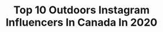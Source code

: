 ---
title: Top 10 Outdoors Instagram Influencers In Canada In 2020
description: >-
  Find top outdoors Instagram influencers in Canada in 2020. Most popular hashtags: #canada #exploremore #stayandwander.
platform: Instagram
hits: 598
text_top: Analyze the best Instagram profiles on inBeat.
text_bottom: Our search engine holds 598 Instagram influencers like this in Canada for you to work with.
profiles:
  - username: "daniellegraham"
    fullname: >-
      Danielle Graham
    bio: >-
      ▫️TV Host @etalkctv ▫️Mama to Bea @beatrixgraham 🐝 & Marigold 🌼 🎈Kitchen 🎈Cottage 🎈Garden 🎈Antiquing 🎈The Great Outdoors #TheFamilyGraham
    location: "Canada"
    followers: 36800
    engagement: 427
    commentsToLikes: 0.061401
    id: ck14gyjzd7nlb0i19uctdihvx
    verified: true
    hashtags: "#thefamilygraham, #sponsored, #heymarigoldie, #thebeanut"
  - username: "reecejrowat"
    fullname: >-
      Reece Rowat
    bio: >-
      He/him Toronto/Vancouver Gay af Dance + Theatre + Fitness + Travel + Outdoors Repped by: @dacosta_talent, @quickballchange ✨💕✨
    location: "Canada"
    followers: 2180
    engagement: 1860
    commentsToLikes: 0.109727
    id: ck6to6gz8cdct0j715digvwoo
    verified: false
    hashtags: "#gayboy, #gayselfie, #summergirl, #gaymuscle"
  - username: "splorin.lauren"
    fullname: >-
      Lauren Meeker Canada Travel
    bio: >-
      ٭ Travel ٭ Ski ٭ Adventure ٭ Surf ٭ Sustainability 🛶 Always outdoors 💍 #engaged 📍Whistler BC ⛷🏔 🇨🇦 Free presets, blog, etc↡↡
    location: "Canada"
    followers: 98640
    engagement: 108
    commentsToLikes: 0.048283
    id: ck13cpe2z1ie00i19eid5xmt7
    verified: false
    hashtags: "#earthoutdoors, #stayandwander, #keepitwild, #hiking"
  - username: "waderobinson_druryoutdoors"
    fullname: >-
      Wade Robinson
    bio: >-
      Husband/Bowhunter/Iowa/Drury Outdoors🎥🏹🦌🦃
    location: "Canada"
    followers: 17734
    engagement: 628
    commentsToLikes: 0.020232
    id: ck5c1eehov0ks0i11b2nszrh6
    verified: false
    hashtags: "#cabo, #dod, #deercast, #mexico"
  - username: "bradflowerss"
    fullname: >-
      BRAD FLOWERDEW
    bio: >-
      outdoors | adventure whistler, canada
    location: "Canada"
    followers: 8227
    engagement: 1423
    commentsToLikes: 0.100705
    id: ckaoqpqywjsjn0i78ne9fcw8b
    verified: false
    hashtags: ""
  - username: "esawatzky75"
    fullname: >-
      Erdman
    bio: >-
      Non-profit page dedicated to the outdoors sharing some of my pic, and some of yours 🎣🦌🌅🏕 DM or tag 🏷 me @esawatzky75 for a chance to be featured.
    location: "Canada"
    followers: 23685
    engagement: 483
    commentsToLikes: 0.032005
    id: ck5pvgq4vhswi0i1148px91fe
    verified: false
    hashtags: "#canada, #catchandrelease, #musky, #walleyewednesday"
  - username: "evelynbarkeyphoto"
    fullname: >-
      Evelyn Barkey 🌞
    bio: >-
      Hey, I’m Ev Photography + Brand Content for unrefined souls who feel deeply & love the outdoors↟☾ Home is 🇨🇦 Owner of @daughtersofindie + @therockpine
    location: "Canada"
    followers: 12339
    engagement: 486
    commentsToLikes: 0.028751
    id: ck5hjfr8egjrm0i11gt9hk7ir
    verified: false
    hashtags: "#paradisefound"
  - username: "thevicxen_huntress"
    fullname: >-
      Crystal
    bio: >-
      Sask 🇨🇦 @blackwidow_innovations @antlerobsessiontrophymix @rack_getter_scentsnlures @bushkingapparel Operating partner @wildside.outdoors
    location: "Canada"
    followers: 2648
    engagement: 1498
    commentsToLikes: 0.040173
    id: ck6tzsbu1bkgb0j71bwakftq3
    verified: false
    hashtags: "#wildsideoutdoors, #bowhuntress, #saskatchewan, #canada"
  - username: "lentaloutdoors"
    fullname: >-
      Len Talarico
    bio: >-
      Multi-species Angler 🎣 Always searching for a good walleye chop 🌊 Hunter/Outdoorsman 🛶🏕🏹 Will travel for fish 🌎 🚤 @legendboats
    location: "Canada"
    followers: 5260
    engagement: 1586
    commentsToLikes: 0.095109
    id: ck6u1cnn0ky1k0j71cvntn0l3
    verified: false
    hashtags: ""
  - username: "victoraerden"
    fullname: >-
      Victor Aerden
    bio: >-
      I create Photo and Video assets for adventurous brands. Passionate about exploring the great outdoors & going further @melanielynnn_ @roamcreative.ca
    location: "Canada"
    followers: 24825
    engagement: 699
    commentsToLikes: 0.084202
    id: ck0uel9t9lktk0i19ezf96bmz
    verified: false
    hashtags: "#allaboutadventures, #pnwlife, #explorecanada, #borntoroam"
---